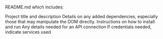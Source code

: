 README.md which includes:

Project title and description
Details on any added dependencies, especially those that may manipulate
the DOM directly.
Instructions on how to install and run
Any details needed for an API connection
If credentials needed, indicate services used
